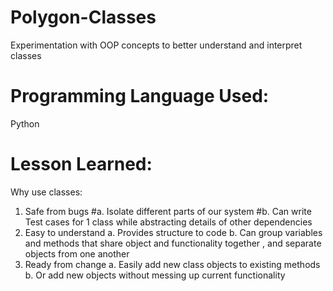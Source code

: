 # Polygon-Classes
Experimentation with OOP concepts to better understand and interpret classes

# Programming Language Used: 
Python

# Lesson Learned: 

Why use classes: 
1.	Safe from bugs 
  #a.	Isolate different parts of our system
  #b.	Can write Test cases for 1 class while abstracting details of other dependencies 
2.	Easy to understand 
  a.	Provides structure to code 
  b.	Can group variables and methods that share object and functionality together , and separate objects from one another 
3.	Ready from change 
  a.	Easily add new class objects to existing methods 
  b.	Or add new objects without messing up current functionality
